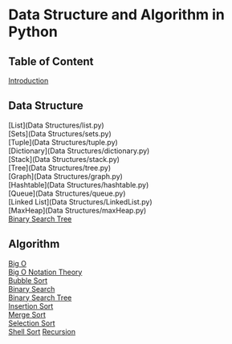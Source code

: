 # Data Structure and Algorithm in Python

## Table of Content

[Introduction](Intro.py)

## Data Structure

[List](Data Structures/list.py) <br/>
[Sets](Data Structures/sets.py) <br/>
[Tuple](Data Structures/tuple.py) <br/>
[Dictionary](Data Structures/dictionary.py) <br/>
[Stack](Data Structures/stack.py) <br/>
[Tree](Data Structures/tree.py) <br/>
[Graph](Data Structures/graph.py) <br/> 
[Hashtable](Data Structures/hashtable.py) <br/>
[Queue](Data Structures/queue.py) <br/>
[Linked List](Data Structures/LinkedList.py) <br/>
[MaxHeap](Data Structures/maxHeap.py) <br/>
[Binary Search Tree](Algorithms/BinarySearchTree.py) <br/>


## Algorithm

[Big O](Algorithms/BigO.py) <br/>
[Big O Notation Theory](Algorithms/BigO.md) <br/>
[Bubble Sort](Algorithms/BubbleSort.py) <br/>
[Binary Search](Algorithms/BinarySearch.py) <br/>
[Binary Search Tree](Algorithms/BinarySearchTree.py) <br/>
[Insertion Sort](Algorithms/InsertionSort.py) <br/>
[Merge Sort](Algorithms/MergeSort.py) <br/>
[Selection Sort](Algorithms/SelectionSort.py) <br/>
[Shell Sort](Algorithms/ShellSort.py)
[Recursion](Algorithms/recursion.py)